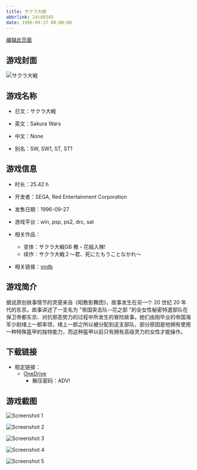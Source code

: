 ```yaml
---
title: サクラ大戦
abbrlink: 24cd0345
date: 1996-09-27 00:00:00
---
```

[编辑此页面](https://github.com/ACG-3/ADV3-source/blob/main/source/_posts/games/%E3%82%B5%E3%82%AF%E3%83%A9%E5%A4%A7%E6%88%A6.md)

## 游戏封面

![サクラ大戦](https://pan.timero.xyz/onedrive/img_lib_001/%E3%82%B5%E3%82%AF%E3%83%A9%E5%A4%A7%E6%88%A6_cover.avif)


## 游戏名称

- 日文：サクラ大戦
- 英文：Sakura Wars
- 中文：None

- 别名：SW, SW1, ST, ST1


## 游戏信息

- 时长：25.42 h
- 开发者：SEGA, Red Entertainment Corporation
- 发售日期：1996-09-27
- 游戏平台：win, psp, ps2, drc, sat
- 相关作品：
   - 变体：サクラ大戦GB 檄・花組入隊!
   - 续作：サクラ大戦２～君、死にたもうことなかれ～

- 相关链接：[vndb](https://vndb.org/v952)


## 游戏简介

据说原创故事情节的灵感来自《昭敷影舞团》，故事发生在另一个 20 世纪 20 年代的东京。故事讲述了一支名为 "帝国突击队--花之部 "的全女性秘密特遣部队在保卫帝都东京、对抗邪恶势力的过程中所发生的冒险故事。她们由刚毕业的帝国海军少尉绪上一郎率领，绪上一郎之所以被分配到这支部队，部分原因是他拥有使用一种特殊盔甲的独特能力，而这种盔甲以前只有拥有高级灵力的女性才能操作。




## 下载链接

- 稳定链接：
    - [OneDrive](https://pan.timero.xyz/onedrive/adv_lib_001/%E3%82%B5%E3%82%AF%E3%83%A9%E5%A4%A7%E6%88%A6)
        - 解压密码：ADV!



## 游戏截图


![Screenshot 1](https://pan.timero.xyz/onedrive/img_lib_001/%E3%82%B5%E3%82%AF%E3%83%A9%E5%A4%A7%E6%88%A6_Screenshot_1.avif)

![Screenshot 2](https://pan.timero.xyz/onedrive/img_lib_001/%E3%82%B5%E3%82%AF%E3%83%A9%E5%A4%A7%E6%88%A6_Screenshot_2.avif)

![Screenshot 3](https://pan.timero.xyz/onedrive/img_lib_001/%E3%82%B5%E3%82%AF%E3%83%A9%E5%A4%A7%E6%88%A6_Screenshot_3.avif)

![Screenshot 4](https://pan.timero.xyz/onedrive/img_lib_001/%E3%82%B5%E3%82%AF%E3%83%A9%E5%A4%A7%E6%88%A6_Screenshot_4.avif)

![Screenshot 5](https://pan.timero.xyz/onedrive/img_lib_001/%E3%82%B5%E3%82%AF%E3%83%A9%E5%A4%A7%E6%88%A6_Screenshot_5.avif)

